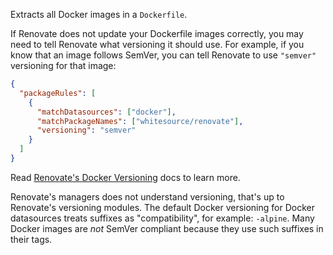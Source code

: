 Extracts all Docker images in a `Dockerfile`.

If Renovate does not update your Dockerfile images correctly, you may need to tell Renovate what versioning it should use.
For example, if you know that an image follows SemVer, you can tell Renovate to use `"semver"` versioning for that image:

```json
{
  "packageRules": [
    {
      "matchDatasources": ["docker"],
      "matchPackageNames": ["whitesource/renovate"],
      "versioning": "semver"
    }
  ]
}
```

Read [Renovate's Docker Versioning](https://docs.renovatebot.com/modules/versioning/#docker-versioning) docs to learn more.

Renovate's managers does not understand versioning, that's up to Renovate's versioning modules.
The default Docker versioning for Docker datasources treats suffixes as "compatibility", for example: `-alpine`.
Many Docker images are _not_ SemVer compliant because they use such suffixes in their tags.
